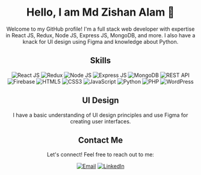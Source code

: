 <!-- Title -->
<h1 align="center">Hello, I am Md Zishan Alam 👋</h1>
<!-- Introduction -->
<p align="center">Welcome to my GitHub profile! I'm a full stack web developer with expertise in React JS, Redux, Node JS, Express JS, MongoDB, and more. I also have a knack for UI design using Figma and knowledge about Python.</p>
<!-- Skills -->
<h2 align="center">Skills</h2>
<p align="center">
  <img src="https://img.shields.io/badge/React%20JS-61DAFB?logo=react&logoColor=white&style=for-the-badge" alt="React JS">
  <img src="https://img.shields.io/badge/Redux-764ABC?logo=redux&logoColor=white&style=for-the-badge" alt="Redux">
  <img src="https://img.shields.io/badge/Node%20JS-339933?logo=node.js&logoColor=white&style=for-the-badge" alt="Node JS">
  <img src="https://img.shields.io/badge/Express%20JS-000000?logo=express&logoColor=white&style=for-the-badge" alt="Express JS">
  <img src="https://img.shields.io/badge/MongoDB-47A248?logo=mongodb&logoColor=white&style=for-the-badge" alt="MongoDB">
  <img src="https://img.shields.io/badge/REST%20API-009688?logo=rest&logoColor=white&style=for-the-badge" alt="REST API">
  <img src="https://img.shields.io/badge/Firebase-FFCA28?logo=firebase&logoColor=white&style=for-the-badge" alt="Firebase">
  <img src="https://img.shields.io/badge/HTML5-E34F26?logo=html5&logoColor=white&style=for-the-badge" alt="HTML5">
  <img src="https://img.shields.io/badge/CSS3-1572B6?logo=css3&logoColor=white&style=for-the-badge" alt="CSS3">
  <img src="https://img.shields.io/badge/JavaScript-F7DF1E?logo=javascript&logoColor=black&style=for-the-badge" alt="JavaScript">
  <img src="https://img.shields.io/badge/Python-3776AB?logo=python&logoColor=white&style=for-the-badge" alt="Python">
  <img src="https://img.shields.io/badge/PHP-777BB4?logo=php&logoColor=white&style=for-the-badge" alt="PHP">
  <img src="https://img.shields.io/badge/WordPress-21759B?logo=wordpress&logoColor=white&style=for-the-badge" alt="WordPress">
</p>
<!-- UI Design -->
<h2 align="center">UI Design</h2>
<p align="center">I have a basic understanding of UI design principles and use Figma for creating user interfaces.</p>
<!-- Contact Me -->
<h2 align="center">Contact Me</h2>
<p align="center">Let's connect! Feel free to reach out to me:</p>
<p align="center">
  <a href="mailto:zishanalam145@gmail.com"><img src="https://img.shields.io/badge/Email-D14836?logo=gmail&logoColor=white&style=for-the-badge" alt="Email"></a>
  <a href="https://www.linkedin.com/in/md-zishan-alam-913717224"><img src="https://img.shields.io/badge/LinkedIn-0077B5?logo=linkedin&logoColor=white&style=for-the-badge" alt="LinkedIn"></a>
</p>
<!-- <!-- Footer -->
